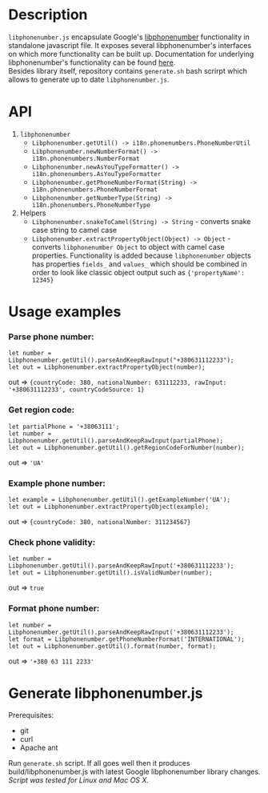 # Description

`libphonenumber.js` encapsulate Google's [libphonenumber](https://github.com/google/libphonenumber/tree/master/javascript) functionality in standalone javascript file. It exposes several libphonenumber's interfaces on which more functionality can be built up. Documentation for underlying libphonenumber's functionality can be found [here](https://javadoc.io/doc/com.googlecode.libphonenumber/libphonenumber/latest/index.html).  
Besides library itself, repository contains `generate.sh` bash scrirpt which allows to generate up to date `libphonenumber.js`.

# API
1. `libphonenumber`
    - `Libphonenumber.getUtil() -> i18n.phonenumbers.PhoneNumberUtil`
    - `Libphonenumber.newNumberFormat() -> i18n.phonenumbers.NumberFormat`
    - `Libphonenumber.newAsYouTypeFormatter() -> i18n.phonenumbers.AsYouTypeFormatter`
    - `Libphonenumber.getPhoneNumberFormat(String) -> i18n.phonenumbers.PhoneNumberFormat`
    - `Libphonenumber.getNumberType(String) -> i18n.phonenumbers.PhoneNumberType`
2. Helpers
    - `Libphonenumber.snakeToCamel(String) -> String` - converts snake case string to camel case
    - `Libphonenumber.extractPropertyObject(Object) -> Object` - converts `libphonenumber Object` to object with camel case properties. Functionality is added because `libphonenumber` objects has properties `fields_` and `values_` which should be combined in order to look like classic object output such as `{'propertyName': 12345}`

# Usage examples
### Parse phone number:
```
let number = Libphonenumber.getUtil().parseAndKeepRawInput("+380631112233");
let out = Libphonenumber.extractPropertyObject(number);
```
out => `{countryCode: 380, nationalNumber: 631112233, rawInput: '+380631112233', countryCodeSource: 1}`

### Get region code:
```
let partialPhone = '+38063111';
let number = Libphonenumber.getUtil().parseAndKeepRawInput(partialPhone);
let out = Libphonenumber.getUtil().getRegionCodeForNumber(number);
```
out => `'UA'`

### Example phone number:
```
let example = Libphonenumber.getUtil().getExampleNumber('UA');
let out = Libphonenumber.extractPropertyObject(example);
```
out => `{countryCode: 380, nationalNumber: 311234567}`

### Check phone validity:
```
let number = Libphonenumber.getUtil().parseAndKeepRawInput('+380631112233');
let out = Libphonenumber.getUtil().isValidNumber(number);
```
out => `true`

### Format phone number:
```
let number = Libphonenumber.getUtil().parseAndKeepRawInput('+380631112233');
let format = Libphonenumber.getPhoneNumberFormat('INTERNATIONAL');
let out = Libphonenumber.getUtil().format(number, format);
```
out => `'+380 63 111 2233'`

# Generate libphonenumber.js

Prerequisites: 
* git
* curl
* Apache ant

Run `generate.sh` script. If all goes well then it produces build/libphonenumber.js with latest Google libphonenumber library changes.  
*Script was tested for Linux and Mac OS X.*
